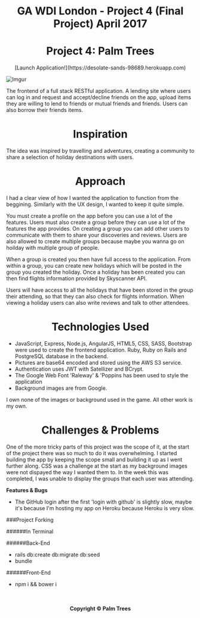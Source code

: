 <center><h1>GA WDI London - Project 4 (Final Project) April 2017</h1></center>

<center><h1>Project 4: Palm Trees</h1></center>

<center>[Launch Application!](https://desolate-sands-98689.herokuapp.com)</center>

![Imgur](http://i.imgur.com/SKFSDrN.jpg)

The frontend of a full stack RESTful application. A lending site where users can log in and request and accept/decline friends on the app, upload items they are willing to lend to friends or mutual friends and friends. Users can also borrow their friends items.

<center><h1>Inspiration</h1></center>

<p>The idea was inspired by travelling and adventures, creating a community to share a selection of holiday destinations with users.</p>

<center><h1>Approach</h1></center>

I had a clear view of how I wanted the application to function from the beggining. Similarly with the UX design, I wanted to keep it quite simple.

You must create a profile on the app before you can use a lot of the features. Users must also create a group before they can use a lot of the features the app provides. On creating a group you can add other users to communicate with them to share your discoveries and reviews. Users are also allowed to create multiple groups because maybe you wanna go on hoilday with multiple group of people.

When a group is created you then have full access to the application. From within a group, you can create new holidays which will be posted in the group you created the holiday. Once a holiday has been created you can then find flights information provided by Skyscanner API.

Users will have access to all the holidays that have been stored in the group their attending, so that they can also check for flights information. When viewing a holiday users can also write reviews and talk to other attendees.

<center><h1>Technologies Used</h1></center>

* JavaScript, Express, Node.js, AngularJS, HTML5, CSS, SASS, Bootstrap were used to create the frontend application. Ruby, Ruby on Rails and PostgreSQL database in the backend.
* Pictures are base64 encoded and stored using the AWS S3 service.
* Authentication uses JWT with Satellizer and BCrypt.
* The Google Web Font 'Raleway' & 'Poppins has been used to style the application
* Background images are from Google.

I own none of the images or background used in the game. All other work is my own.

<center><h1>Challenges & Problems</h1></center>

One of the more tricky parts of this project was the scope of it, at the start of the project there was so much to do it was overwhelming. I started building the app by keeping the scope small and building it up as I went further along. CSS was a challenge at the start as my background images were not dispayed the way I wanted them to. In the week this was completed, I was unable to display the groups that each user was attending.

<p><strong>Features & Bugs
</strong></p>

* The GitHub login after the first 'login with github' is slightly slow, maybe it's because I'm hosting my app on Heroku because Heroku is very slow.

###Project Forking

######In Terminal

######Back-End
* rails db:create db:migrate db:seed
* bundle

######Front-End
* npm i && bower i

<br>
<br>

<center><strong>Copyright © Palm Trees</strong></center>